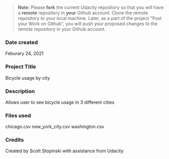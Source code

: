 >**Note**: Please **fork** the current Udacity repository so that you will have a **remote** repository in **your** Github account. Clone the remote repository to your local machine. Later, as a part of the project "Post your Work on Github", you will push your proposed changes to the remote repository in your Github account.

### Date created
Feburary 24, 2021

### Project Title
Bicycle usage by city

### Description
Allows user to see bicycle usage in 3 different cities

### Files used
chicago.csv
new_york_city.csv
washington.csv

### Credits
Created by Scott Stopinski with assistance from Udacity


